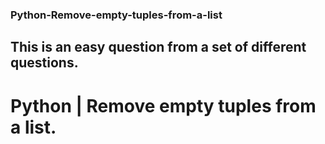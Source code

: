 ### Python-Remove-empty-tuples-from-a-list
## This is an easy question from a set of different questions.
# Python | Remove empty tuples from a list.
